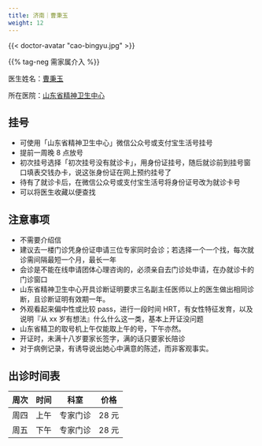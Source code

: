 ```yaml
---
title: 济南｜曹秉玉
weight: 12
---
```


{{< doctor-avatar "cao-bingyu.jpg" >}}

{{% tag-neg 需家属介入 %}}

医生姓名：[曹秉玉](https://www.haodf.com/doctor/119528.html)

所在医院：[山东省精神卫生中心](https://amap.com/place/B0FFM4NU1Y)

## 挂号

- 可使用「山东省精神卫生中心」微信公众号或支付宝生活号挂号
- 提前一周晚 8 点放号
- 初次挂号选择「初次挂号没有就诊卡」，用身份证挂号，随后就诊前到挂号窗口填表交钱办卡，说这张身份证在网上预约挂号了
- 待有了就诊卡后，在微信公众号或支付宝生活号将身份证号改为就诊卡号
- 可以将医生收藏以便查找

## 注意事项

- 不需要介绍信
- 建议去一楼门诊凭身份证申请三位专家同时会诊；若选择一个一个找，每次就诊需间隔最短一个月，最长一年
- 会诊是不能在线申请团体心理咨询的，必须亲自去门诊处申请，在办就诊卡的门诊窗口
- 山东省精神卫生中心开具诊断证明要求三名副主任医师以上的医生做出相同诊断，且诊断证明有效期一年。
- 外观看起来偏中性或比较 pass，进行一段时间 HRT，有女性特征发育，以及说明『从 xx 岁有想法』什么什么这一类，基本上开证没问题
- 山东省精卫的取号机上午仅能取上午的号，下午亦然。
- 开证时，未满十八岁要家长签字，满的话只要家长陪诊
- 对于病例记录，有诱导说出她心中满意的陈述，而非客观事实。

## 出诊时间表

| 周次 | 时间 | 科室 | 价格 |
| :---: | :---: | :---: | :---: |
| 周四 | 上午 | 专家门诊 | 28 元 |
| 周五 | 下午 | 专家门诊 | 28 元 |
